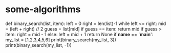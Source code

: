 # some-algorithms
def binary_search(list, item):
    left = 0
    right = len(list)-1
    while left <= right:
        mid = (left + right) //  2
        guess = list[mid]
        if guess == item:
            return mid
        if guess > item:
            right = mid - 1
        else:
            left = mid + 1
    return None
if __name__ == '__main__':
    my_list = [1,2,3,4,5,6]
    print(binary_search(my_list, 3))
    print(binary_search(my_list, -1))
